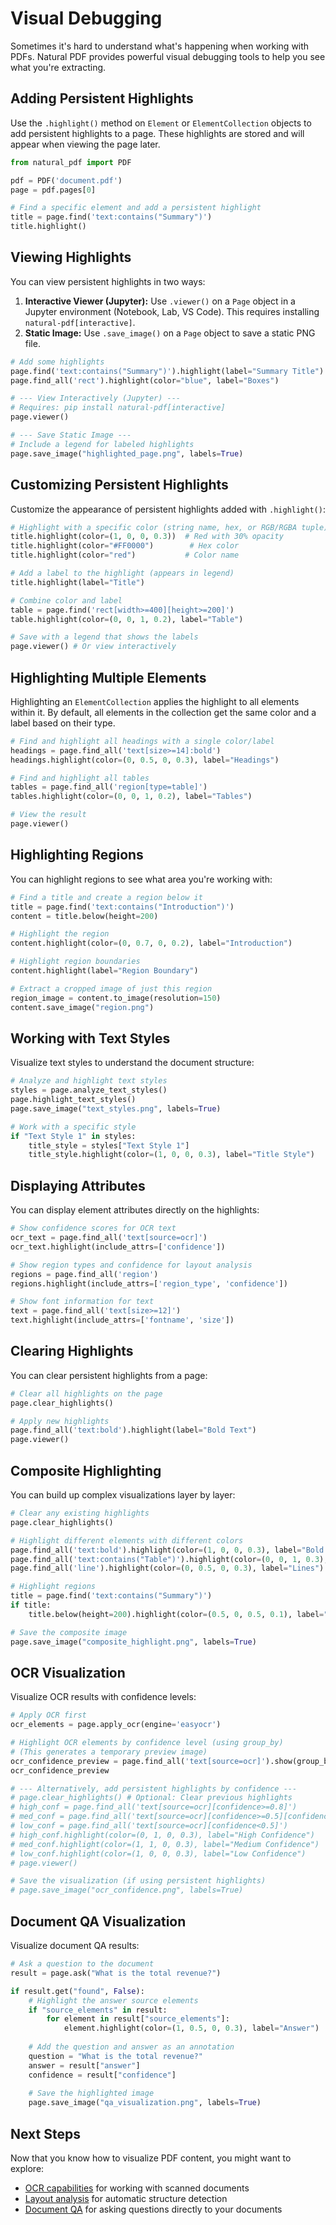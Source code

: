 # Visual Debugging

Sometimes it's hard to understand what's happening when working with PDFs. Natural PDF provides powerful visual debugging tools to help you see what you're extracting.

## Adding Persistent Highlights

Use the `.highlight()` method on `Element` or `ElementCollection` objects to add persistent highlights to a page. These highlights are stored and will appear when viewing the page later.

```python
from natural_pdf import PDF

pdf = PDF('document.pdf')
page = pdf.pages[0]

# Find a specific element and add a persistent highlight
title = page.find('text:contains("Summary")')
title.highlight()
```

## Viewing Highlights

You can view persistent highlights in two ways:

1. **Interactive Viewer (Jupyter):** Use `.viewer()` on a `Page` object in a Jupyter environment (Notebook, Lab, VS Code). This requires installing `natural-pdf[interactive]`.
2. **Static Image:** Use `.save_image()` on a `Page` object to save a static PNG file.

```python
# Add some highlights
page.find('text:contains("Summary")').highlight(label="Summary Title")
page.find_all('rect').highlight(color="blue", label="Boxes")

# --- View Interactively (Jupyter) ---
# Requires: pip install natural-pdf[interactive]
page.viewer()

# --- Save Static Image ---
# Include a legend for labeled highlights
page.save_image("highlighted_page.png", labels=True)
```

## Customizing Persistent Highlights

Customize the appearance of persistent highlights added with `.highlight()`:

```python
# Highlight with a specific color (string name, hex, or RGB/RGBA tuple)
title.highlight(color=(1, 0, 0, 0.3))  # Red with 30% opacity
title.highlight(color="#FF0000")        # Hex color
title.highlight(color="red")           # Color name

# Add a label to the highlight (appears in legend)
title.highlight(label="Title")

# Combine color and label
table = page.find('rect[width>=400][height>=200]')
table.highlight(color=(0, 0, 1, 0.2), label="Table")

# Save with a legend that shows the labels
page.viewer() # Or view interactively
```

## Highlighting Multiple Elements

Highlighting an `ElementCollection` applies the highlight to all elements within it. By default, all elements in the collection get the same color and a label based on their type.

```python
# Find and highlight all headings with a single color/label
headings = page.find_all('text[size>=14]:bold')
headings.highlight(color=(0, 0.5, 0, 0.3), label="Headings")

# Find and highlight all tables
tables = page.find_all('region[type=table]')
tables.highlight(color=(0, 0, 1, 0.2), label="Tables")

# View the result
page.viewer()
```

## Highlighting Regions

You can highlight regions to see what area you're working with:

```python
# Find a title and create a region below it
title = page.find('text:contains("Introduction")')
content = title.below(height=200)

# Highlight the region
content.highlight(color=(0, 0.7, 0, 0.2), label="Introduction")

# Highlight region boundaries
content.highlight(label="Region Boundary")

# Extract a cropped image of just this region
region_image = content.to_image(resolution=150)
content.save_image("region.png")
```

## Working with Text Styles

Visualize text styles to understand the document structure:

```python
# Analyze and highlight text styles
styles = page.analyze_text_styles()
page.highlight_text_styles()
page.save_image("text_styles.png", labels=True)

# Work with a specific style
if "Text Style 1" in styles:
    title_style = styles["Text Style 1"]
    title_style.highlight(color=(1, 0, 0, 0.3), label="Title Style")
```

## Displaying Attributes

You can display element attributes directly on the highlights:

```python
# Show confidence scores for OCR text
ocr_text = page.find_all('text[source=ocr]')
ocr_text.highlight(include_attrs=['confidence'])

# Show region types and confidence for layout analysis
regions = page.find_all('region')
regions.highlight(include_attrs=['region_type', 'confidence'])

# Show font information for text
text = page.find_all('text[size>=12]')
text.highlight(include_attrs=['fontname', 'size'])
```

## Clearing Highlights

You can clear persistent highlights from a page:

```python
# Clear all highlights on the page
page.clear_highlights()

# Apply new highlights
page.find_all('text:bold').highlight(label="Bold Text")
page.viewer()
```

## Composite Highlighting

You can build up complex visualizations layer by layer:

```python
# Clear any existing highlights
page.clear_highlights()

# Highlight different elements with different colors
page.find_all('text:bold').highlight(color=(1, 0, 0, 0.3), label="Bold Text")
page.find_all('text:contains("Table")').highlight(color=(0, 0, 1, 0.3), label="Table References")
page.find_all('line').highlight(color=(0, 0.5, 0, 0.3), label="Lines")

# Highlight regions
title = page.find('text:contains("Summary")')
if title:
    title.below(height=200).highlight(color=(0.5, 0, 0.5, 0.1), label="Summary Section")

# Save the composite image
page.save_image("composite_highlight.png", labels=True)
```

## OCR Visualization

Visualize OCR results with confidence levels:

```python
# Apply OCR first
ocr_elements = page.apply_ocr(engine='easyocr')

# Highlight OCR elements by confidence level (using group_by)
# (This generates a temporary preview image)
ocr_confidence_preview = page.find_all('text[source=ocr]').show(group_by=lambda el: f"Conf >= {0.8 if el.confidence >= 0.8 else (0.5 if el.confidence >= 0.5 else 0.0):.1f}")
ocr_confidence_preview

# --- Alternatively, add persistent highlights by confidence ---
# page.clear_highlights() # Optional: Clear previous highlights
# high_conf = page.find_all('text[source=ocr][confidence>=0.8]')
# med_conf = page.find_all('text[source=ocr][confidence>=0.5][confidence<0.8]')
# low_conf = page.find_all('text[source=ocr][confidence<0.5]')
# high_conf.highlight(color=(0, 1, 0, 0.3), label="High Confidence")
# med_conf.highlight(color=(1, 1, 0, 0.3), label="Medium Confidence")
# low_conf.highlight(color=(1, 0, 0, 0.3), label="Low Confidence")
# page.viewer()

# Save the visualization (if using persistent highlights)
# page.save_image("ocr_confidence.png", labels=True)
```

## Document QA Visualization

Visualize document QA results:

```python
# Ask a question to the document
result = page.ask("What is the total revenue?")

if result.get("found", False):
    # Highlight the answer source elements
    if "source_elements" in result:
        for element in result["source_elements"]:
            element.highlight(color=(1, 0.5, 0, 0.3), label="Answer")
            
    # Add the question and answer as an annotation
    question = "What is the total revenue?"
    answer = result["answer"]
    confidence = result["confidence"]
    
    # Save the highlighted image
    page.save_image("qa_visualization.png", labels=True)
```

## Next Steps

Now that you know how to visualize PDF content, you might want to explore:

- [OCR capabilities](../ocr/index.md) for working with scanned documents
- [Layout analysis](../layout-analysis/index.md) for automatic structure detection
- [Document QA](../document-qa/index.md) for asking questions directly to your documents